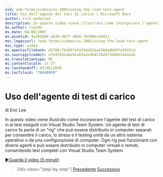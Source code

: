 ```yaml
---
uid: web-forms/videos/vs-2005/using-the-load-test-agent
title: Uso dell'agente del test di carico | Microsoft Docs
author: rick-anderson
description: In questo video viene illustrato come incorporare l'agente del test di carico in ai test eseguiti con Visual Studio Team System. Un agente del test di carico fa parte di '...
ms.author: riande
ms.date: 04/08/2007
ms.assetid: 4a262984-ab29-4bf7-a8b6-707d66cde011
msc.legacyurl: /web-forms/videos/vs-2005/using-the-load-test-agent
msc.type: video
ms.openlocfilehash: d3786c75d43fafe53eb81ba438dadb94fe99251d
ms.sourcegitcommit: e7e91932a6e91a63e2e46417626f39d6b244a3ab
ms.translationtype: MT
ms.contentlocale: it-IT
ms.lasthandoff: 03/06/2020
ms.locfileid: "78640959"
---
```

# <a name="using-the-load-test-agent"></a>Uso dell'agente di test di carico

di Eric Lee

In questo video viene illustrato come incorporare l'agente del test di carico in ai test eseguiti con Visual Studio Team System. Un agente di test di carico fa parte di un "rig" che può essere distribuito in computer separati per consentire il carico, lo stress e il testing unità da un altro sistema operativo o da una configurazione di computer. Ogni rig può funzionare con diversi agenti e può essere distribuito in computer virtuali o remoti, consentendo test completi con Visual Studio Team System.

[&#9654;Guarda il video (5 minuti)](https://channel9.msdn.com/Blogs/ASP-NET-Site-Videos/using-the-load-test-agent)

> [!div class="step-by-step"]
> [Precedente](the-effects-of-caching.md)
> [Successivo](the-effects-of-viewstate.md)
